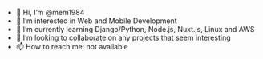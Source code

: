 - 👋 Hi, I’m @mem1984
- 👀 I’m interested in Web and Mobile Development
- 🌱 I’m currently learning Django/Python, Node.js, Nuxt.js, Linux and AWS
- 💞️ I’m looking to collaborate on any projects that seem interesting
- 📫 How to reach me: not available

<!---
mem1984/mem1984 is a ✨ special ✨ repository because its `README.md` (this file) appears on your GitHub profile.
You can click the Preview link to take a look at your changes.
--->
